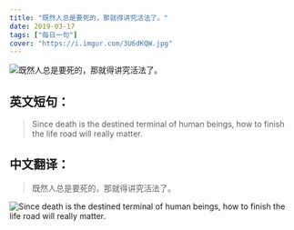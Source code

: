 ```yaml
---
title: "既然人总是要死的，那就得讲究活法了。"
date: 2019-03-17
tags: ["每日一句"]
cover: "https://i.imgur.com/3U6dKQW.jpg"
---
```


![既然人总是要死的，那就得讲究活法了。](https://i.imgur.com/mweKLWy.jpg)

## 英文短句：
> Since death is the destined terminal of human beings, how to finish the life road will really matter.

<!--more-->

## 中文翻译：
> 既然人总是要死的，那就得讲究活法了。

![Since death is the destined terminal of human beings, how to finish the life road will really matter.](https://i.imgur.com/9OuVmvK.jpg)

